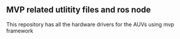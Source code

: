 ## MVP related utlitity files and ros node
This repository has all the hardware drivers for the AUVs using mvp framework

